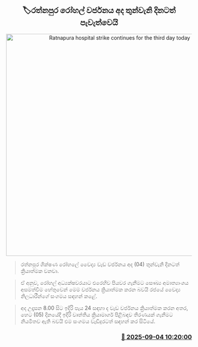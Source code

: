 <p align='center'><b><h2 align='center' title='Ratnapura hospital strike continues for the third day today'>🏷රත්නපුර රෝහල් වර්ජනය අද තුන්වැනි දිනටත් පැවැත්වෙයි</h2></b></p>
<p align='center'><img src='https://helakuru.sgp1.cdn.digitaloceanspaces.com/esana/images/lib/strike-new-archived.jpg' width='600' alt='Ratnapura hospital strike continues for the third day today'></p>

> රත්නපුර ශික්ෂණ රෝහලේ වෛද්‍ය වැඩ වර්ජනය අද (04) තුන්වැනි දිනටත් ක්‍රියාත්මක වනවා.

> ඒ අනුව, රෝහල් අධ්‍යක්ෂවරයාට එරෙහිව පියවර ගැනීමට සෞඛ්‍ය අමාත්‍යාංශය අසමත්වීම හේතුවෙන් මෙම වර්ජනය ක්‍රියාත්මක කරන බවයි රජයේ වෛද්‍ය නිලධාරීන්ගේ සංගමය සඳහන් කළේ.

> අද උදෑසන 8.00 සිට ඉදිරි පැය 24 සඳහා ද වැඩ වර්ජනය ක්‍රියාත්මක කරන අතර, හෙට (05) දිනයේදී ඉදිරි වෘත්තීය ක්‍රියාමාර්ග පිළිබඳව තීරණයක් ගැනීමට නියමිතව ඇති බවයි එම සංගමය වැඩිදුරටත් සඳහන් කර සිටියේ.



<h3 align='right'><a href='https://www.helakuru.lk/esana/p/113337/'>📅 2025-09-04 10:20:00</a></h3>
